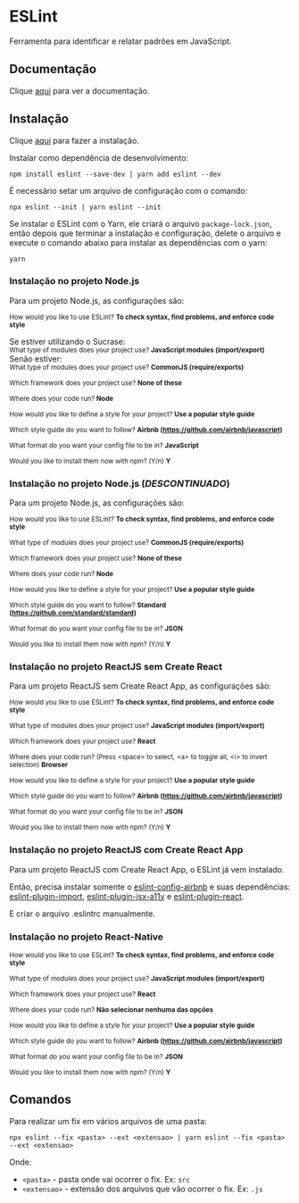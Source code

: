 # ESLint

Ferramenta para identificar e relatar padrões em JavaScript.

## Documentação

Clique [aqui](https://github.com/eslint/eslint) para ver a documentação.

## Instalação

Clique [aqui](https://www.npmjs.com/package/eslint) para fazer a instalação.

Instalar como dependência de desenvolvimento:

```
npm install eslint --save-dev | yarn add eslint --dev
```

É necessário setar um arquivo de configuração com o comando:

```
npx eslint --init | yarn eslint --init
```

Se instalar o ESLint com o Yarn, ele criará o arquivo `package-lock.json`, então depois que terminar a instalação e configuração, delete o arquivo e execute o comando abaixo para instalar as dependências com o yarn:

```
yarn
```

### Instalação no projeto Node.js

Para um projeto Node.js, as configurações são:

<sub> How would you like to use ESLint? **To check syntax, find problems, and enforce code style** </sub>

Se estiver utilizando o Sucrase:  
<sub> What type of modules does your project use? **JavaScript modules (import/export)** </sub>  
Senão estiver:  
<sub> What type of modules does your project use? **CommonJS (require/exports)** </sub>

<sub> Which framework does your project use? **None of these** </sub>

<sub> Where does your code run? **Node** </sub>

<sub> How would you like to define a style for your project? **Use a popular style guide** </sub>

<sub> Which style guide do you want to follow? **Airbnb (https://github.com/airbnb/javascript)** </sub>

<sub> What format do you want your config file to be in? **JavaScript** </sub>

<sub> Would you like to install them now with npm? (Y/n) **Y** </sub>

### Instalação no projeto Node.js (_DESCONTINUADO_)

Para um projeto Node.js, as configurações são:

<sub> How would you like to use ESLint? **To check syntax, find problems, and enforce code style** </sub>

<sub> What type of modules does your project use? **CommonJS (require/exports)** </sub>

<sub> Which framework does your project use? **None of these** </sub>

<sub> Where does your code run? **Node** </sub>

<sub> How would you like to define a style for your project? **Use a popular style guide** </sub>

<sub> Which style guide do you want to follow? **Standard (https://github.com/standard/standard)** </sub>

<sub> What format do you want your config file to be in? **JSON** </sub>

<sub> Would you like to install them now with npm? (Y/n) **Y** </sub>

### Instalação no projeto ReactJS sem Create React

Para um projeto ReactJS sem Create React App, as configurações são:

<sub> How would you like to use ESLint? **To check syntax, find problems, and enforce code style** </sub>

<sub> What type of modules does your project use? **JavaScript modules (import/export)** </sub>

<sub> Which framework does your project use? **React** </sub>

<sub> Where does your code run? (Press \<space> to select, \<a> to toggle all, \<i> to invert selection) **Browser** </sub>

<sub> How would you like to define a style for your project? **Use a popular style guide** </sub>

<sub> Which style guide do you want to follow? **Airbnb (https://github.com/airbnb/javascript)** </sub>

<sub> What format do you want your config file to be in? **JSON** </sub>

<sub> Would you like to install them now with npm? (Y/n) **Y** </sub>

### Instalação no projeto ReactJS com Create React App

Para um projeto ReactJS com Create React App, o ESLint já vem instalado.

Então, precisa instalar somente o [eslint-config-airbnb](eslint-config-airbnb.md) e suas dependências: [eslint-plugin-import](eslint-plugin-import.md), [eslint-plugin-jsx-a11y](eslint-plugin-jsx-a11y.md) e [eslint-plugin-react](eslint-plugin-react.md).

E criar o arquivo .eslintrc manualmente.

### Instalação no projeto React-Native

<sub> How would you like to use ESLint? **To check syntax, find problems, and enforce code style** </sub>

<sub> What type of modules does your project use? **JavaScript modules (import/export)** </sub>

<sub> Which framework does your project use? **React** </sub>

<sub> Where does your code run? **Não selecionar nenhuma das opções** </sub>

<sub> How would you like to define a style for your project? **Use a popular style guide** </sub>

<sub> Which style guide do you want to follow? **Airbnb (https://github.com/airbnb/javascript)** </sub>

<sub> What format do you want your config file to be in? **JSON** </sub>

<sub> Would you like to install them now with npm? (Y/n) **Y** </sub>

## Comandos

Para realizar um fix em vários arquivos de uma pasta:

```
npx eslint --fix <pasta> --ext <extensao> | yarn eslint --fix <pasta> --ext <extensao>
```

Onde:

- `<pasta>` - pasta onde vai ocorrer o fix. Ex: `src`
- `<extensao>` - extensão dos arquivos que vão ocorrer o fix. Ex: `.js`